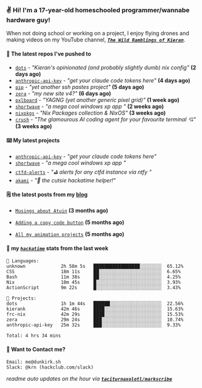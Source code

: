 ### ✌️ Hi! I'm a 17-year-old homeschooled programmer/wannabe hardware guy!

When not doing school or working on a project, I enjoy flying drones and making videos on my YouTube channel, [**_`The Wild Ramblings of Kieran`_**](https://youtube.com/@kieran.rambles).

#### 👷 The latest repos I've pushed to

- [`dots`](https://github.com/taciturnaxolotl/dots) - _"Kieran's opinionated (and probably slightly dumb) nix config"_ **(2 days ago)**
- [`anthropic-api-key`](https://github.com/taciturnaxolotl/anthropic-api-key) - _"get your claude code tokens here"_ **(4 days ago)**
- [`pip`](https://github.com/taciturnaxolotl/pip) - _"yet another ssh pastes project"_ **(5 days ago)**
- [`zera`](https://github.com/taciturnaxolotl/zera) - _"my new site v4?"_ **(6 days ago)**
- [`pxlboard`](https://github.com/taciturnaxolotl/pxlboard) - _"YAGNG (yet another generic pixel grid)"_ **(1 week ago)**
- [`shortwave`](https://github.com/taciturnaxolotl/shortwave) - _"a mega cool windows xp app "_ **(2 weeks ago)**
- [`nixpkgs`](https://github.com/NixOS/nixpkgs) - _"Nix Packages collection & NixOS"_ **(3 weeks ago)**
- [`crush`](https://github.com/charmbracelet/crush) - _"The glamourous AI coding agent for your favourite terminal 💘"_ **(3 weeks ago)**

#### ⌨️ My latest projects

- [`anthropic-api-key`](https://github.com/taciturnaxolotl/anthropic-api-key) - _"get your claude code tokens here"_
- [`shortwave`](https://github.com/taciturnaxolotl/shortwave) - _"a mega cool windows xp app "_
- [`ctfd-alerts`](https://github.com/taciturnaxolotl/ctfd-alerts) - _"⛳ alerts for any ctfd instance via ntfy "_
- [`akami`](https://github.com/taciturnaxolotl/akami) - _"🌷 the cutsie hackatime helper!"_

#### 🗒️ the latest posts from my [blog](https://dunkirk.sh)

- [`Musings about Atuin`](https://dunkirk.sh/blog/atuin/) **(3 months ago)**

- [`Adding a copy code button`](https://dunkirk.sh/blog/adding-a-copy-button/) **(5 months ago)**

- [`All my animation projects`](https://dunkirk.sh/blog/my-animations/) **(5 months ago)**



#### 📡 my [_`hackatime`_](https://waka.hackclub.com) stats from the last week

```text
💾 Languages:
unknown             2h 58m 5s   █████████████████░░░░░░░░  65.12%
CSS                 18m 11s     ██░░░░░░░░░░░░░░░░░░░░░░░  6.65%
Bash                11m 38s     ██░░░░░░░░░░░░░░░░░░░░░░░  4.25%
Nix                 10m 45s     █░░░░░░░░░░░░░░░░░░░░░░░░  3.93%
ActionScript        9m 22s      █░░░░░░░░░░░░░░░░░░░░░░░░  3.43%

💼 Projects:
dots                1h 1m 44s   ██████░░░░░░░░░░░░░░░░░░░  22.56%
kierank             42m 46s     ████░░░░░░░░░░░░░░░░░░░░░  15.63%
frc-nix             42m 29s     ████░░░░░░░░░░░░░░░░░░░░░  15.53%
zera                29m 24s     ███░░░░░░░░░░░░░░░░░░░░░░  10.74%
anthropic-api-key   25m 32s     ███░░░░░░░░░░░░░░░░░░░░░░  9.33%

Total: 4 hrs 34 mins
```

#### 📮 Want to Contact me?

```text
Email: me@dunkirk.sh
Slack: @krn (hackclub.com/slack)
```

_readme auto updates on the hour via [**`taciturnaxolotl/markscribe`**](https://github.com/taciturnaxolotl/markscribe)_

